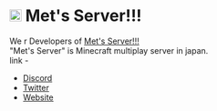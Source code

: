 <h1><img src="https://mets-svr.com/images/favicon.png" style="width:21px"> Met's Server!!!</h1>

<div>We r Developers of <span><a href="https://discord.mets-svr.com/">Met's Server!!!</a></span></div>
<div>"Met's Server" is Minecraft multiplay server in japan.</div>

<div>link -</div>
<ul>
    <li><a href="https://discord.mets-svr.com/">Discord</a></li>
    <li><a href="https://twitter.com/Mets_server">Twitter</a></li>
    <li><a href="https://mets-svr.com/">Website</a></li>
</ul>
